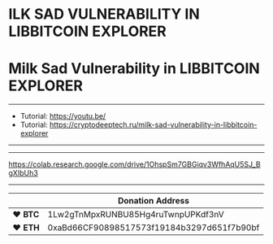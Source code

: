 # ILK SAD VULNERABILITY IN LIBBITCOIN EXPLORER
# Milk Sad Vulnerability in LIBBITCOIN EXPLORER

---


* Tutorial: https://youtu.be/
* Tutorial: https://cryptodeeptech.ru/milk-sad-vulnerability-in-libbitcoin-explorer


---
---

https://colab.research.google.com/drive/1OhspSm7GBGiqv3WfhAqU5SJ_BgXIbUh3

---


|  | Donation Address |
| --- | --- |
| ♥ __BTC__ | 1Lw2gTnMpxRUNBU85Hg4ruTwnpUPKdf3nV |
| ♥ __ETH__ | 0xaBd66CF90898517573f19184b3297d651f7b90bf |
